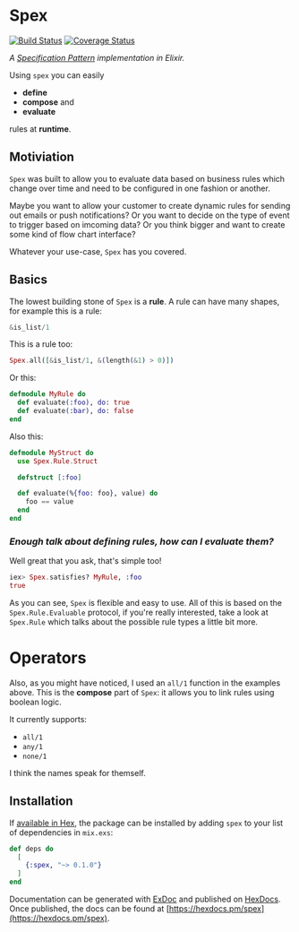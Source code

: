 # Spex
[![Build Status](https://travis-ci.org/Zeeker/spex.svg?branch=master)](https://travis-ci.org/Zeeker/spex)
[![Coverage Status](https://coveralls.io/repos/github/Zeeker/spex/badge.svg?branch=master)](https://coveralls.io/github/Zeeker/spex?branch=master)

*A [Specification Pattern](https://en.wikipedia.org/wiki/Specification_pattern) implementation in Elixir.*

Using `spex` you can easily

- __define__
- __compose__ and
- __evaluate__

rules at __runtime__.

## Motiviation

`Spex` was built to allow you to evaluate data based on business rules which change over time and need to be configured in one fashion or another.

Maybe you want to allow your customer to create dynamic rules for sending out emails or push notifications? Or you want to decide on the type of event to trigger based on imcoming data? Or you think bigger and want to create some kind of flow chart interface?

Whatever your use-case, `Spex` has you covered.

## Basics

The lowest building stone of `Spex` is a __rule__. A rule can
have many shapes, for example this is a rule:

```elixir
&is_list/1
```

This is a rule too:

```elixir
Spex.all([&is_list/1, &(length(&1) > 0)])
```

Or this:

```elixir
defmodule MyRule do
  def evaluate(:foo), do: true
  def evaluate(:bar), do: false
end
```

Also this:

```elixir
defmodule MyStruct do
  use Spex.Rule.Struct

  defstruct [:foo]

  def evaluate(%{foo: foo}, value) do
    foo == value
  end
end
```

### *Enough talk about defining rules, how can I __evaluate__ them?*

Well great that you ask, that's simple too!

```elixir
iex> Spex.satisfies? MyRule, :foo
true
```

As you can see, `Spex` is flexible and easy to use. All of this is based on
the `Spex.Rule.Evaluable` protocol, if you're really interested, take a look
at `Spex.Rule` which talks about the possible rule types a little bit more.

# Operators

Also, as you might have noticed, I used an `all/1` function in the examples
above. This is the __compose__ part of `Spex`: it allows you to link rules
using boolean logic.

It currently supports:

- `all/1`
- `any/1`
- `none/1`

I think the names speak for themself.

## Installation

If [available in Hex](https://hex.pm/docs/publish), the package can be installed
by adding `spex` to your list of dependencies in `mix.exs`:

```elixir
def deps do
  [
    {:spex, "~> 0.1.0"}
  ]
end
```

Documentation can be generated with [ExDoc](https://github.com/elixir-lang/ex_doc)
and published on [HexDocs](https://hexdocs.pm). Once published, the docs can
be found at [https://hexdocs.pm/spex](https://hexdocs.pm/spex).

